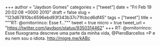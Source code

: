 
+++
author = "Jaydson Gomes"
categories = ["tweet"]
date = "Fri Feb 19 20:02:08 +0000 2010"
draft = false
slug = "123d67810bc6596ebd93f343b37c71fcbcd6df45"
tags = ["tweet"]
title = """RT: @ornitorrinco: Esse f..."""
tweet = true
micro = true
tweet_url = "https://twitter.com/jaydson/status/9350314462"
+++
RT: @ornitorrinco: Esse fluxograma descreve uma parte da minha vida, @PieroBarcellos =P e eu nem sou o idiota. http://migre.me/kABc
